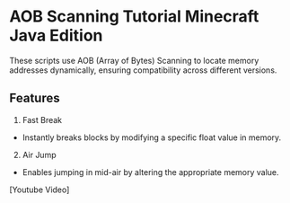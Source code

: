 # AOB Scanning Tutorial Minecraft Java Edition
These scripts use AOB (Array of Bytes) Scanning to locate memory addresses dynamically, ensuring compatibility across different versions.

## Features
1. Fast Break
- Instantly breaks blocks by modifying a specific float value in memory.

2. Air Jump
- Enables jumping in mid-air by altering the appropriate memory value.


[Youtube Video]
